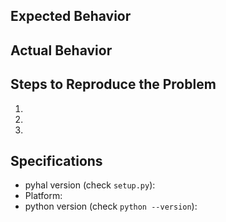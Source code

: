 ## Expected Behavior


## Actual Behavior


## Steps to Reproduce the Problem

  1.
  1.
  1.

## Specifications

  - pyhal version (check `setup.py`):
  - Platform:
  - python version (check `python --version`):
